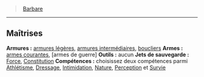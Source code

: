 ﻿---
!Generic
Id: barbarian_hd.md#maîtrises
ParentLink: barbarian_hd.md#barbare
Name: Maîtrises
ParentName: Barbare
NameLevel: 2
---
> [Barbare](hd_barbarian.md)

---

## Maîtrises

**Armures :** [armures légères](equipment_hd_with_type_armurelégère.md), [armures intermédiaires](equipment_hd_with_type_armureintermédiaire.md), [boucliers](hd_equipment_bouclier.md)
**Armes :** [armes courantes](equipment_hd_with_type_armecourante.md), [armes de guerre]
**Outils :** aucun
**Jets de sauvegarde :** [Force](hd_abilities_strength.md), [Constitution](hd_abilities_constitution.md)
**Compétences :** choisissez deux compétences parmi [Athlétisme](hd_abilities_strength_athletisme.md), [Dressage](hd_abilities_wisdom_dressage.md), [Intimidation](hd_abilities_charisma_intimidation.md), [Nature](hd_abilities_intelligence_nature.md), [Perception](hd_abilities_wisdom_perception.md) et [Survie](hd_abilities_wisdom_survie.md)

